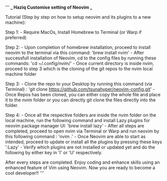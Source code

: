'''
**_ Haziq Customise setting of Neovim _**

Tutorial (Step by step on how to setup neovim and its plugins to a new machine):

Step 1: - Require MacOs, Install Homebrew to Terminal (or Warp if preferred)

Step 2: - Upon completion of homebrew installation, proceed to install neovim to the terminal via this command: 'brew install nvim' - After successfull installation of Neovim, cd to the config files by running these commands: 'cd ~/.config/nvim/' - Once current directory is inside nvim, proceed to step 3 which is the cloning of the git repos to the nvim local machine folder

Step 3: - Clone the repo to your Desktop by running this command (via Terminal) : 'git clone https://github.com/tsunahyper/neovim-config.git' - Once Repos has been cloned, you can either copy the whole file and place it to the nvim folder or you can directly git clone the files directly into the folder.

Step 4: - Once all the respective folders are inside the nvim folder on the local machine, run the following command and install Lazy plugins for neovim package manager UI: 'brew install lazy' - After all steps are completed, proceed to open nvim via Terminal or Warp and run neovim by this following command : 'nvim .' - Once Neovim are able to start as intended, proceed to update or install all the plugins by pressing these keys ':Lazy' - Verify which plugins are not installed or updated yet and do the following by either key in 'I' or 'U' respectively.

After every steps are completed. Enjoy coding and enhance skills using an enhanced feature of Vim using Neovim.
Now you are ready to become a cool developer!!
'''
